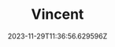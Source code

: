 ---
title: "Vincent"
category: "IndieWeb & Personal Blogs"
site_url: https://www.vincentlammens.be/
feed_url: https://www.vincentlammens.be/feeds/all.atom.xml
date: 2023-11-29T11:36:56.629596Z
domain: www.vincentlammens.be

---